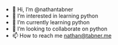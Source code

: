 - 👋 Hi, I’m @nathantabner
- 👀 I’m interested in learning python
- 🌱 I’m currently learning python
- 💞️ I’m looking to collaborate on python
- 📫 How to reach me nathan@tabner.me

<!---
nathantabner/nathantabner is a ✨ special ✨ repository because its `README.md` (this file) appears on your GitHub profile.
You can click the Preview link to take a look at your changes.
--->

